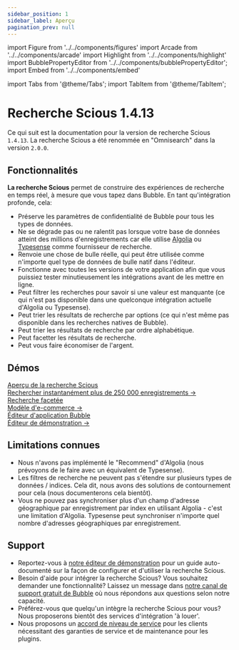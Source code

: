 ```yaml
---
sidebar_position: 1
sidebar_label: Aperçu
pagination_prev: null
---
```


import Figure from '../../components/figures'
import Arcade from '../../components/arcade'
import Highlight from '../../components/highlight'
import BubblePropertyEditor from '../../components/bubblePropertyEditor';
import Embed from '../../components/embed'

import Tabs from '@theme/Tabs';
import TabItem from '@theme/TabItem';

# Recherche Scious 1.4.13

Ce qui suit est la documentation pour la version de recherche Scious `1.4.13`. La recherche Scious a été renommée en "Omnisearch" dans la version `2.0.0`.

## Fonctionnalités

**La recherche Scious** permet de construire des expériences de recherche en temps réel, à mesure que vous tapez dans Bubble. En tant qu'intégration profonde, cela:

- Préserve les paramètres de confidentialité de Bubble pour tous les types de données.
- Ne se dégrade pas ou ne ralentit pas lorsque votre base de données atteint des millions d'enregistrements car elle utilise [Algolia](https://www.algolia.com/) ou [Typesense](https://cloud.typesense.org/bubble) comme fournisseur de recherche.
- Renvoie une chose de bulle réelle, qui peut être utilisée comme n'importe quel type de données de bulle natif dans l'éditeur.
- Fonctionne avec toutes les versions de votre application afin que vous puissiez tester minutieusement les intégrations avant de les mettre en ligne.
- Peut filtrer les recherches pour savoir si une valeur est manquante (ce qui n'est pas disponible dans une quelconque intégration actuelle d'Algolia ou Typesense).
- Peut trier les résultats de recherche par options (ce qui n'est même pas disponible dans les recherches natives de Bubble).
- Peut trier les résultats de recherche par ordre alphabétique.
- Peut facetter les résultats de recherche.
- Peut vous faire économiser de l'argent.

## Démos

<nav className="pagination-nav">
  <div className="pagination-nav__item">
    <a className="pagination-nav__link" href="https://plugins.scious.io/scious-search">
      <div className="pagination-nav__sublabel">Aperçu de la recherche Scious</div>
      <div className="pagination-nav__label">Rechercher instantanément plus de 250 000 enregistrements →</div>
    </a>
  </div>

  <div className="pagination-nav__item">
    <a className="pagination-nav__link" href="https://plugins.scious.io/scious-search-ecommerce-typesense">
      <div className="pagination-nav__sublabel">Recherche facetée</div>
      <div className="pagination-nav__label">Modèle d'e-commerce →</div>
    </a>
  </div>

  <div className="pagination-nav__item">
    <a className="pagination-nav__link" href="https://bubble.io/page?version=live&type=page&name=scious-search&id=scious-plugins&tab=tabs-1">
      <div className="pagination-nav__sublabel">Éditeur d'application Bubble</div>
      <div className="pagination-nav__label">Éditeur de démonstration →</div>
    </a>
  </div>


## Limitations connues

- Nous n'avons pas implémenté le "Recommend" d'Algolia (nous prévoyons de le faire avec un équivalent de Typesense).
- Les filtres de recherche ne peuvent pas s'étendre sur plusieurs types de données / indices. Cela dit, nous avons des solutions de contournement pour cela (nous documenterons cela bientôt).
- Vous ne pouvez pas synchroniser plus d'un champ d'adresse géographique par enregistrement par index en utilisant Algolia - c'est une limitation d'Algolia. Typesense peut synchroniser n'importe quel nombre d'adresses géographiques par enregistrement.

## Support

- Reportez-vous à [notre éditeur de démonstration](https://bubble.io/page?version=live\&type=page\&name=scious-search\&id=scious-plugins\&tab=tabs-1) pour un guide auto-documenté sur la façon de configurer et d'utiliser la recherche Scious.
- Besoin d'aide pour intégrer la recherche Scious? Vous souhaitez demander une fonctionnalité? Laissez un message dans [notre canal de support gratuit de Bubble](https://forum.bubble.io/t/introducing-scious-search-solve-instant-search-once-and-for-all/259315/last) où nous répondons aux questions selon notre capacité.
- Préférez-vous que quelqu'un intègre la recherche Scious pour vous? Nous proposerons bientôt des services d'intégration 'à louer'.
- Nous proposons un [accord de niveau de service](https://buy.stripe.com/8wMg2x1if3zz3ba6op) pour les clients nécessitant des garanties de service et de maintenance pour les plugins.
